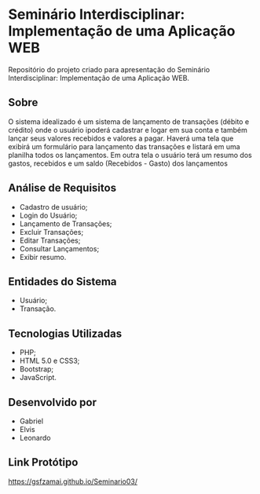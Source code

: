 # Seminário Interdisciplinar: Implementação de uma Aplicação WEB
  Repositório do projeto criado para apresentação do Seminário Interdisciplinar: Implementação de uma Aplicação WEB.
## Sobre
  O sistema idealizado é um sistema de lançamento de transações (débito e crédito) onde o usuário ipoderá cadastrar e logar em sua conta e também lançar seus valores recebidos e valores a pagar.
  Haverá uma tela que exibirá um formulário para lançamento das transações e listará em uma planilha todos os lançamentos.
  Em outra tela o usuário terá um resumo dos gastos, recebidos e um saldo (Recebidos - Gasto) dos lançamentos
##  Análise de Requisitos
  - Cadastro de usuário;
  - Login do Usuário;
  - Lançamento de Transações;
  - Excluir Transações;
  - Editar Transações;
  - Consultar Lançamentos;
  - Exibir resumo.

## Entidades do Sistema
  - Usuário;
  - Transação.

## Tecnologias Utilizadas
  - PHP;
  - HTML 5.0 e CSS3;
  - Bootstrap;
  - JavaScript.

## Desenvolvido por
  - Gabriel
  - Elvis
  - Leonardo

## Link Protótipo
  https://gsfzamai.github.io/Seminario03/
